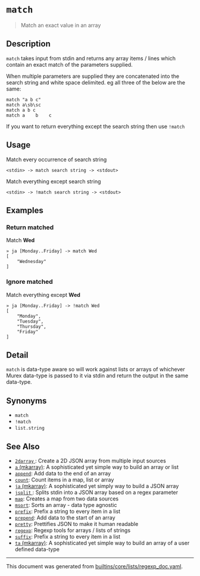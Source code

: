 # `match`

> Match an exact value in an array

## Description

`match` takes input from stdin and returns any array items / lines which
contain an exact match of the parameters supplied.

When multiple parameters are supplied they are concatenated into the search
string and white space delimited. eg all three of the below are the same:

```
match "a b c"
match a\sb\sc
match a b c
match a    b    c
```

If you want to return everything except the search string then use `!match`

## Usage

Match every occurrence of search string

```
<stdin> -> match search string -> <stdout>
```

Match everything except search string

```
<stdin> -> !match search string -> <stdout>
```

## Examples

### Return matched

Match **Wed**

```
» ja [Monday..Friday] -> match Wed
[
    "Wednesday"
]
```

### Ignore matched

Match everything except **Wed**

```
» ja [Monday..Friday] -> !match Wed
[
    "Monday",
    "Tuesday",
    "Thursday",
    "Friday"
] 
```

## Detail

`match` is data-type aware so will work against lists or arrays of whichever
Murex data-type is passed to it via stdin and return the output in the
same data-type.

## Synonyms

* `match`
* `!match`
* `list.string`


## See Also

* [`2darray` ](../commands/2darray.md):
  Create a 2D JSON array from multiple input sources
* [`a` (mkarray)](../commands/a.md):
  A sophisticated yet simple way to build an array or list
* [`append`](../commands/append.md):
  Add data to the end of an array
* [`count`](../commands/count.md):
  Count items in a map, list or array
* [`ja` (mkarray)](../commands/ja.md):
  A sophisticated yet simply way to build a JSON array
* [`jsplit` ](../commands/jsplit.md):
  Splits stdin into a JSON array based on a regex parameter
* [`map`](../commands/map.md):
  Creates a map from two data sources
* [`msort`](../commands/msort.md):
  Sorts an array - data type agnostic
* [`prefix`](../commands/prefix.md):
  Prefix a string to every item in a list
* [`prepend`](../commands/prepend.md):
  Add data to the start of an array
* [`pretty`](../commands/pretty.md):
  Prettifies JSON to make it human readable
* [`regexp`](../commands/regexp.md):
  Regexp tools for arrays / lists of strings
* [`suffix`](../commands/suffix.md):
  Prefix a string to every item in a list
* [`ta` (mkarray)](../commands/ta.md):
  A sophisticated yet simple way to build an array of a user defined data-type

<hr/>

This document was generated from [builtins/core/lists/regexp_doc.yaml](https://github.com/lmorg/murex/blob/master/builtins/core/lists/regexp_doc.yaml).